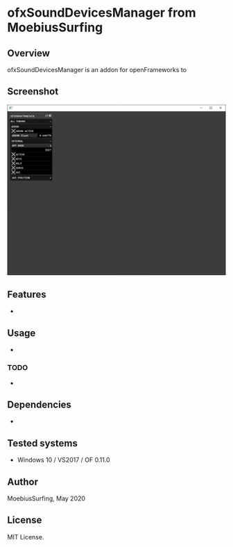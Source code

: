 # ofxSoundDevicesManager from MoebiusSurfing

## Overview
ofxSoundDevicesManager is an addon for openFrameworks to

## Screenshot
![Alt text](/screenshot.JPG?raw=true "MoebiusSurfing")

## Features
- 

## Usage
- 

### TODO
-

## Dependencies
- 

## Tested systems
- Windows 10 / VS2017 / OF 0.11.0

## Author
MoebiusSurfing, May 2020 

## License
MIT License.